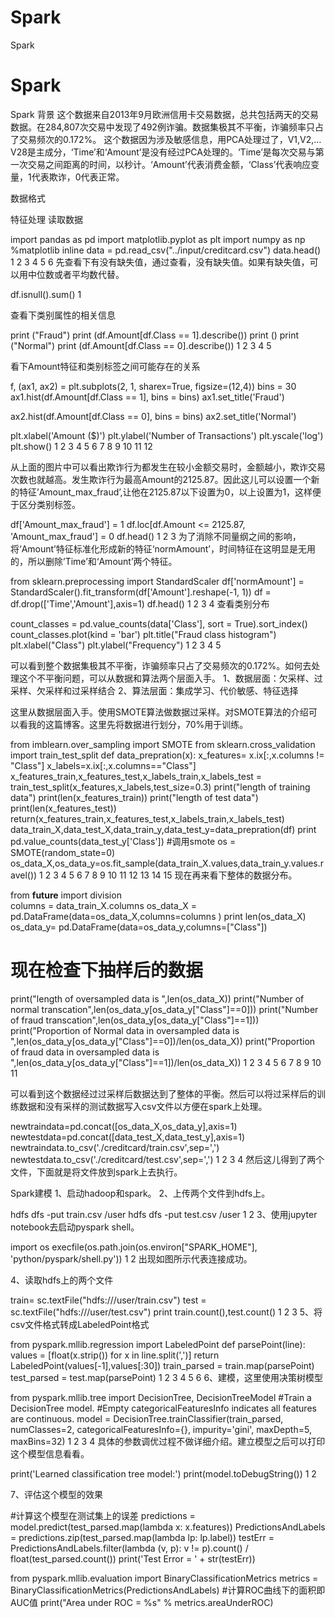 # Spark
Spark
# Spark
Spark
背景
这个数据来自2013年9月欧洲信用卡交易数据，总共包括两天的交易数据。在284,807次交易中发现了492例诈骗。数据集极其不平衡，诈骗频率只占了交易频次的0.172%。 
这个数据因为涉及敏感信息，用PCA处理过了，V1,V2,…V28是主成分，‘Time’和‘Amount’是没有经过PCA处理的。‘Time’是每次交易与第一次交易之间距离的时间，以秒计。‘Amount’代表消费金额，‘Class’代表响应变量，1代表欺诈，0代表正常。

数据格式


特征处理
读取数据

import pandas as pd
import matplotlib.pyplot as plt
import numpy as np
%matplotlib inline
data = pd.read_csv("../input/creditcard.csv")
data.head()
1
2
3
4
5
6
先查看下有没有缺失值，通过查看，没有缺失值。如果有缺失值，可以用中位数或者平均数代替。

df.isnull().sum()
1


查看下类别属性的相关信息

print ("Fraud")
print (df.Amount[df.Class == 1].describe())
print ()
print ("Normal")
print (df.Amount[df.Class == 0].describe())
1
2
3
4
5


看下Amount特征和类别标签之间可能存在的关系

f, (ax1, ax2) = plt.subplots(2, 1, sharex=True, figsize=(12,4))
bins = 30
ax1.hist(df.Amount[df.Class == 1], bins = bins)
ax1.set_title('Fraud')

ax2.hist(df.Amount[df.Class == 0], bins = bins)
ax2.set_title('Normal')

plt.xlabel('Amount ($)')
plt.ylabel('Number of Transactions')
plt.yscale('log')
plt.show()
1
2
3
4
5
6
7
8
9
10
11
12


从上面的图片中可以看出欺诈行为都发生在较小金额交易时，金额越小，欺诈交易次数也就越高。发生欺诈行为最高Amount的2125.87。因此这儿可以设置一个新的特征’Amount_max_fraud’,让他在2125.87以下设置为0，以上设置为1，这样便于区分类别标签。

df['Amount_max_fraud'] = 1
df.loc[df.Amount <= 2125.87, 'Amount_max_fraud'] = 0
df.head()
1
2
3
为了消除不同量纲之间的影响，将‘Amount’特征标准化形成新的特征‘normAmount’，时间特征在这明显是无用的，所以删除’Time’和‘Amount’两个特征。

from sklearn.preprocessing import StandardScaler
df['normAmount'] = StandardScaler().fit_transform(df['Amount'].reshape(-1, 1))
df = df.drop(['Time','Amount'],axis=1)
df.head()
1
2
3
4
查看类别分布

count_classes = pd.value_counts(data['Class'], sort = True).sort_index()
count_classes.plot(kind = 'bar')
plt.title("Fraud class histogram")
plt.xlabel("Class")
plt.ylabel("Frequency")
1
2
3
4
5


可以看到整个数据集极其不平衡，诈骗频率只占了交易频次的0.172%。如何去处理这个不平衡问题，可以从数据和算法两个层面入手。 
1、数据层面：欠采样、过采样、欠采样和过采样结合 
2、算法层面：集成学习、代价敏感、特征选择

这里从数据层面入手。使用SMOTE算法做数据过采样。对SMOTE算法的介绍可以看我的这篇博客。这里先将数据进行划分，70%用于训练。

from imblearn.over_sampling import SMOTE
from sklearn.cross_validation import train_test_split 
def data_prepration(x): 
    x_features= x.ix[:,x.columns != "Class"]
    x_labels=x.ix[:,x.columns=="Class"]           x_features_train,x_features_test,x_labels_train,x_labels_test = train_test_split(x_features,x_labels,test_size=0.3)
    print("length of training data")
    print(len(x_features_train))
    print("length of test data")
    print(len(x_features_test))
    return(x_features_train,x_features_test,x_labels_train,x_labels_test)
data_train_X,data_test_X,data_train_y,data_test_y=data_prepration(df)
print pd.value_counts(data_test_y['Class'])
#调用smote
os = SMOTE(random_state=0) 
os_data_X,os_data_y=os.fit_sample(data_train_X.values,data_train_y.values.ravel())
1
2
3
4
5
6
7
8
9
10
11
12
13
14
15
现在再来看下整体的数据分布。

from __future__ import division  
columns = data_train_X.columns
os_data_X = pd.DataFrame(data=os_data_X,columns=columns )
print len(os_data_X)
os_data_y= pd.DataFrame(data=os_data_y,columns=["Class"])
# 现在检查下抽样后的数据
print("length of oversampled data is ",len(os_data_X))
print("Number of normal transcation",len(os_data_y[os_data_y["Class"]==0]))
print("Number of fraud transcation",len(os_data_y[os_data_y["Class"]==1]))
print("Proportion of Normal data in oversampled data is ",len(os_data_y[os_data_y["Class"]==0])/len(os_data_X))
print("Proportion of fraud data in oversampled data is ",len(os_data_y[os_data_y["Class"]==1])/len(os_data_X))
1
2
3
4
5
6
7
8
9
10
11


可以看到这个数据经过过采样后数据达到了整体的平衡。然后可以将过采样后的训练数据和没有采样的测试数据写入csv文件以方便在spark上处理。

newtraindata=pd.concat([os_data_X,os_data_y],axis=1)
newtestdata=pd.concat([data_test_X,data_test_y],axis=1)
newtraindata.to_csv('./creditcard/train.csv',sep=',')
newtestdata.to_csv('./creditcard/test.csv',sep=',')
1
2
3
4
然后这儿得到了两个文件，下面就是将文件放到spark上去执行。

Spark建模
1、启动hadoop和spark。 
2、上传两个文件到hdfs上。

hdfs dfs -put train.csv /user
hdfs dfs -put test.csv /user
1
2
3、使用jupyter notebook去启动pyspark shell。

import os
execfile(os.path.join(os.environ["SPARK_HOME"], 'python/pyspark/shell.py'))
1
2
出现如图所示代表连接成功。 


4、读取hdfs上的两个文件

train= sc.textFile("hdfs:///user/train.csv")
test = sc.textFile("hdfs:///user/test.csv")
print train.count(),test.count()
1
2
3
5、将csv文件格式转成LabeledPoint格式

from pyspark.mllib.regression import LabeledPoint
def parsePoint(line):
    values = [float(x.strip()) for x in line.split(',')]
    return LabeledPoint(values[-1],values[:30])
train_parsed = train.map(parsePoint)
test_parsed = test.map(parsePoint)
1
2
3
4
5
6
6、建模，这里使用决策树模型

from pyspark.mllib.tree import DecisionTree, DecisionTreeModel
#Train a DecisionTree model.
#Empty categoricalFeaturesInfo indicates all features are continuous.
model = DecisionTree.trainClassifier(train_parsed, numClasses=2, categoricalFeaturesInfo={},                                   impurity='gini', maxDepth=5, maxBins=32)
1
2
3
4
具体的参数调优过程不做详细介绍。建立模型之后可以打印这个模型信息看看。

print('Learned classification tree model:')
print(model.toDebugString())
1
2


7、评估这个模型的效果

#计算这个模型在测试集上的误差
predictions = model.predict(test_parsed.map(lambda x: x.features))
PredictionsAndLabels = predictions.zip(test_parsed.map(lambda lp: lp.label))
testErr = PredictionsAndLabels.filter(lambda (v, p): v != p).count() / float(test_parsed.count())
print('Test Error = ' + str(testErr))

from pyspark.mllib.evaluation import BinaryClassificationMetrics 
metrics = BinaryClassificationMetrics(PredictionsAndLabels)
#计算ROC曲线下的面积即AUC值
print("Area under ROC = %s" % metrics.areaUnderROC)
